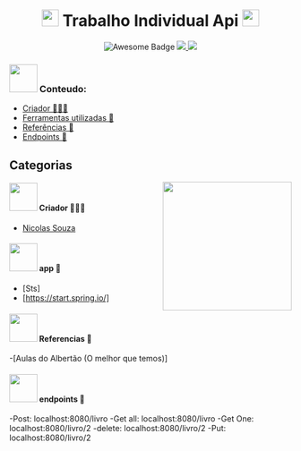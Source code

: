 <h1 align="center"> <img src="https://emojis.slackmojis.com/emojis/images/1531849430/4246/blob-sunglasses.gif?1531849430" width="30"/> Trabalho Individual Api <img src="https://emojis.slackmojis.com/emojis/images/1531849430/4246/blob-sunglasses.gif?1531849430" width="30"/> </h1>
<div align="center">
  
<img src="https://cdn.rawgit.com/sindresorhus/awesome/d7305f38d29fed78fa85652e3a63e154dd8e8829/media/badge.svg" alt="Awesome Badge"/>
<a href="https://twitter.com/Nicolas15152941" ><img src="https://img.shields.io/twitter/follow/Nicolas15152941.svg?style=social" /> </a>
<a href="https://www.linkedin.com/in/nicolas-de-souza-862b50248" > <img src = "https://img.shields.io/badge/-Nicolas-blue?style=flat-square&logo=Linkedin&logoColor=white&link=https://www.linkedin.com/in/nicolas-de-souza-862b50248/" /> </a>
<br>
</div>


### <img src="https://i.gifer.com/origin/c8/c8d6207b2e896afea94bfa3d4f6dbda1_w200.gif" width="50" > Conteudo:
  - [Criador 👨🏽‍💻](#criador-)
  - [Ferramentas utilizadas 🚀](#app-)
  - [Referências 🤖](#referencias-)
  - [Endpoints 🤖](#endpoints-)

    

## Categorias

<img align='right' src="https://mimeti.co/wp-content/uploads/2015/01/gif-technologies-API.gif" width="230">

#### <img src="https://media.giphy.com/media/VgCDAzcKvsR6OM0uWg/giphy.gif" width="50"> Criador 👨🏽‍💻
- [Nicolas Souza](https://github.com/Nicks-Souza)

#### <img src="https://media.tenor.com/BQRVp7Gd9ngAAAAi/thedigitalmoney-rocket.gif" width="50"> app 🚀
- [Sts]
- [https://start.spring.io/]

#### <img src="https://media2.giphy.com/media/S587HQ5XV2TTKvdm49/200w.gif?cid=6c09b9521244v41rici1nyblmmsyny39yb61c7t7zux8dla8&ep=v1_gifs_search&rid=200w.gif&ct=g" width="50"> Referencias 🤖
-[Aulas do Albertão (O melhor que temos)]

#### <img src="https://www.meupositivo.com.br/doseujeito/wp-content/uploads/2017/08/Bateria-01.gif" width="50"> endpoints 🔋
-Post: localhost:8080/livro
-Get all: localhost:8080/livro
-Get One: localhost:8080/livro/2
-delete: localhost:8080/livro/2
-Put: localhost:8080/livro/2
